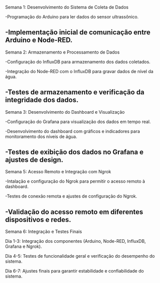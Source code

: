 Semana 1: Desenvolvimento do Sistema de Coleta de Dados

-Programação do Arduino para ler dados do sensor ultrassônico.

-Implementação inicial de comunicação entre Arduino e Node-RED.
-------------------------------------------------------------------
Semana 2: Armazenamento e Processamento de Dados

-Configuração do InfluxDB para armazenamento dos dados coletados.

-Integração do Node-RED com o InfluxDB para gravar dados de nível da água.

-Testes de armazenamento e verificação da integridade dos dados.
-------------------------------------------------------------------
Semana 3: Desenvolvimento do Dashboard e Visualização

-Configuração do Grafana para visualização dos dados em tempo real.

-Desenvolvimento do dashboard com gráficos e indicadores para monitoramento dos níveis de água.

-Testes de exibição dos dados no Grafana e ajustes de design.
-------------------------------------------------------------------
Semana 5: Acesso Remoto e Integração com Ngrok

-Intalação e configuração do Ngrok para permitir o acesso remoto à dashboard.

-Testes de conexão remota e ajustes de configuração do Ngrok.

-Validação do acesso remoto em diferentes dispositivos e redes.
-------------------------------------------------------------------
Semana 6: Integração e Testes Finais

Dia 1-3: Integração dos componentes (Arduino, Node-RED, InfluxDB, Grafana e Ngrok).

Dia 4-5: Testes de funcionalidade geral e verificação do desempenho do sistema.

Dia 6-7: Ajustes finais para garantir estabilidade e confiabilidade do sistema.

